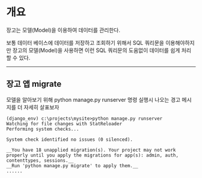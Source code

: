 # 개요

장고는 모델(Model)을 이용하여 데이터를 관리한다.

보통 데이터 베이스에 데이터를 저장하고 조회하기 위해서 SQL 쿼리문을 이용해야하지만 장고의 모델(Model)을 사용하면 이런 SQL 쿼리문의 도움없이 데이터를 쉽게 처리할 수 있다.

---

## 장고 앱 migrate

모델을 알아보기 위해 python manage.py runserver 명령 실행시 나오는 경고 메시지를 더 자세히 살표보자

~~~
(django_env) c:\projects\mysite>python manage.py runserver
Watching for file changes with StatReloader
Performing system checks...

System check identified no issues (0 silenced).

__You have 18 unapplied migration(s). Your project may not work properly until you apply the migrations for app(s): admin, auth, contenttypes, sessions.__
__Run 'python manage.py migrate' to apply them.__
......
~~~
